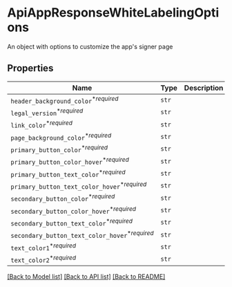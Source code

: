 # ApiAppResponseWhiteLabelingOptions

An object with options to customize the app&#39;s signer page

## Properties
Name | Type | Description | Notes
------------ | ------------- | ------------- | -------------
| `header_background_color`<sup>*_required_</sup> | ```str``` |    |  |
| `legal_version`<sup>*_required_</sup> | ```str``` |    |  |
| `link_color`<sup>*_required_</sup> | ```str``` |    |  |
| `page_background_color`<sup>*_required_</sup> | ```str``` |    |  |
| `primary_button_color`<sup>*_required_</sup> | ```str``` |    |  |
| `primary_button_color_hover`<sup>*_required_</sup> | ```str``` |    |  |
| `primary_button_text_color`<sup>*_required_</sup> | ```str``` |    |  |
| `primary_button_text_color_hover`<sup>*_required_</sup> | ```str``` |    |  |
| `secondary_button_color`<sup>*_required_</sup> | ```str``` |    |  |
| `secondary_button_color_hover`<sup>*_required_</sup> | ```str``` |    |  |
| `secondary_button_text_color`<sup>*_required_</sup> | ```str``` |    |  |
| `secondary_button_text_color_hover`<sup>*_required_</sup> | ```str``` |    |  |
| `text_color1`<sup>*_required_</sup> | ```str``` |    |  |
| `text_color2`<sup>*_required_</sup> | ```str``` |    |  |

[[Back to Model list]](../README.md#documentation-for-models) [[Back to API list]](../README.md#documentation-for-api-endpoints) [[Back to README]](../README.md)

